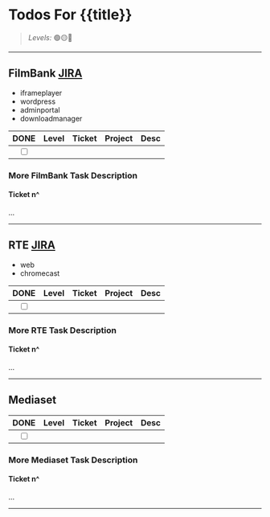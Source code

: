 # Todos For {{title}}

> _Levels:_ 🟢🟡🔴

---

## FilmBank [JIRA](https://fincons.atlassian.net/jira/software/projects/DDS/boards/9/timeline)

- iframeplayer
- wordpress
- adminportal
- downloadmanager

|                     DONE                      | Level | Ticket | Project | Desc |
| :-------------------------------------------: | :---: | :----: | ------- | :--: |
| <input type="checkbox" unchecked id="b5a2b9"> |       |  []()  |         |      |

### More FilmBank Task Description

#### Ticket n^

...

---

## RTE [JIRA](https://ott-jira.finconsgroup.com/secure/RapidBoard.jspa?rapidView=1&projectKey=RTEBB&view=planning.nodetail&quickFilter=1)

- web
- chromecast

|                     DONE                      | Level | Ticket | Project | Desc |
| :-------------------------------------------: | :---: | :----: | ------- | :--: |
| <input type="checkbox" unchecked id="64f445"> |       |  []()  |         |      |

### More RTE Task Description

#### Ticket n^

...

---

## Mediaset

|                     DONE                      | Level | Ticket | Project | Desc |
| :-------------------------------------------: | :---: | :----: | ------- | :--: |
| <input type="checkbox" unchecked id="23647e"> |       |  []()  |         |      |

### More Mediaset Task Description

#### Ticket n^

...

---
